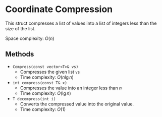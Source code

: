 # Coordinate Compression

This struct compresses a list of values into a list of integers less than the size of the list.

Space complexity: $O(n)$

## Methods

- `Compress(const vector<T>& vs)`
    - Compresses the given list `vs`
    - Time complexity: $O(n \lg n)$
- `int compress(const T& x)`
    - Compresses the value into an integer less than $n$
    - Time complexity: $O(\lg n)$
- `T decompress(int i)`
    - Converts the compressed value into the original value.
    - Time complexity: $O(1)$